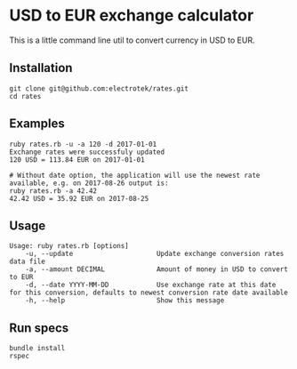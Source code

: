 # USD to EUR exchange calculator
This is a little command line util to convert currency in USD to EUR.

## Installation
```
git clone git@github.com:electrotek/rates.git
cd rates
```

## Examples
```
ruby rates.rb -u -a 120 -d 2017-01-01
Exchange rates were successfuly updated
120 USD = 113.84 EUR on 2017-01-01

# Without date option, the application will use the newest rate available, e.g. on 2017-08-26 output is:
ruby rates.rb -a 42.42
42.42 USD = 35.92 EUR on 2017-08-25
```

## Usage
```
Usage: ruby rates.rb [options]
    -u, --update                     Update exchange conversion rates data file
    -a, --amount DECIMAL             Amount of money in USD to convert to EUR
    -d, --date YYYY-MM-DD            Use exchange rate at this date for this conversion, defaults to newest conversion rate date available
    -h, --help                       Show this message
```

## Run specs
```
bundle install
rspec
```
